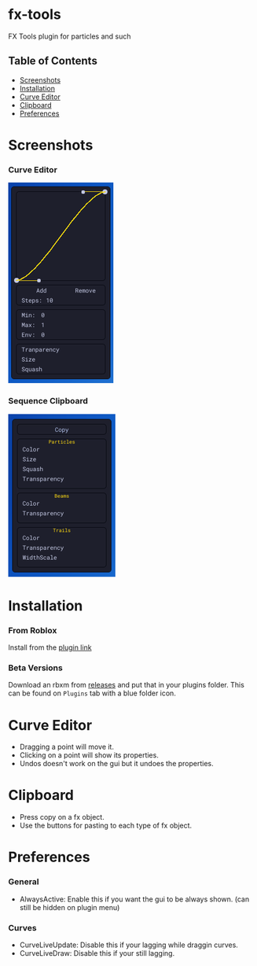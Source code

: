# fx-tools

FX Tools plugin for particles and such

## Table of Contents
- [Screenshots](#screenshots)
- [Installation](#installation)
- [Curve Editor](#curve-editor)
- [Clipboard](#clipboard)
- [Preferences](#preferences)

# Screenshots
### Curve Editor
![curve-editor](/screenshots/curve-editor.png)

### Sequence Clipboard
![seq-clipbard](/screenshots/seq-clipboard.png)


# Installation
### From Roblox
Install from the [plugin link](https://www.roblox.com/library/8564406599/FX-Tools)

### Beta Versions
Download an rbxm from [releases](https://github.com/3gabyxD/fx-tools/releases) and put that in your plugins folder. This can be found on `Plugins` tab with a blue folder icon.

# Curve Editor
- Dragging a point will move it.
- Clicking on a point will show its properties.
- Undos doesn't work on the gui but it undoes the properties.

# Clipboard
- Press copy on a fx object.
- Use the buttons for pasting to each type of fx object.

# Preferences
### General
- AlwaysActive: Enable this if you want the gui to be always shown. (can still be hidden on plugin menu)
### Curves
- CurveLiveUpdate: Disable this if your lagging while draggin curves.
- CurveLiveDraw: Disable this if your still lagging.